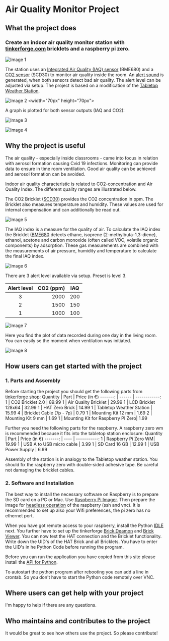 # Air Quality Monitor Project 

## What the project does

### Create an indoor air quality monitor station with [tinkerforge.com](https://tinkerforge.com/en/doc/) bricklets and a raspberry pi zero.
![Image 1](/images/IMG_6932.png)

The station uses an [Integrated Air Quality (IAQ) sensor](https://www.tinkerforge.com/en/doc/Hardware/Bricklets/Air_Quality.html#air-quality-bricklet) (BME680) and a [CO2 sensor](https://www.tinkerforge.com/en/doc/Hardware/Bricklets/CO2_V2.html) (SCD30) to monitor air quality inside the room. An [alert sound](https://www.tinkerforge.com/en/doc/Hardware/Bricklets/Piezo_Speaker_V2.html#piezo-speaker-v2-bricklet) is generated, when both sensors detect bad air quality. The alert level can be adjusted via setup. The project is based on a modification of the [Tabletop Weather Station](https://www.tinkerforge.com/en/doc/Kits/TabletopWeatherStation/TabletopWeatherStation.html).

![Image 2](/images/IMG_6940.png) <width="70px" height="70px">


A graph is plotted for both sensor outputs (IAQ and CO2):

![Image 3](/images/IMG_6941.png)

![Image 4](/images/IMG_6942.png)

## Why the project is useful

The air quality - especially inside classrooms - came into focus in relation with aerosol formation causing Cvid 19 infections. Monitoring can provide data to ensure in time room ventilation. Good air quality can be achieved and aerosol formation can be avoided. 

Indoor air quality characteristic is related to CO2-concentration and Air Quality Index. The different quality ranges are illustrated below.

The CO2 Bricklet ([SCD30](https://github.com/Tinkerforge/co2-v2-bricklet/raw/master/datasheets/SCD30.pdf)) provides the CO2 concentration in ppm. The Bricklet also measures temperature and humidity. These values are used for internal compensation and can additionally be read out.

![Image 5](/images/CO2.png)

The IAQ index is a measure for the quality of air. To calculate the IAQ index the Bricklet ([BME680](https://www.bosch-sensortec.com/media/boschsensortec/downloads/datasheets/bst-bme680-ds001.pdf) detects ethane, isoprene (2-methylbuta-1,3-diene), ethanol, acetone and carbon monoxide (often called VOC, volatile organic components) by adsorption. These gas measurements are combined with the measurements of air pressure, humidity and temperature to calculate the final IAQ index.

![Image 6](/images/IAQ.png)

There are 3 alert level available via setup. Preset is level 3. 

Alert level  | CO2 (ppm) |  IAQ
:----------: | --------: |  --------
 3 | 2000  | 200
 2 | 1500  | 150
 1 | 1000  | 100

![Image 7](/images/IMG_6944.png)

Here you find the plot of data recorded during one day in the living room. You can easily se the moment when ventilation was initiated.

![Image 8](/images/data.png)

## How users can get started with the project

### 1. Parts and Assembly

Before starting the project you should get the following parts from [tinkerforge shop](https://www.tinkerforge.com/en/shop/):
Quantity | Part   | Price (in €)
-------: | ------ | ------------:
1 | CO2 Bricklet 2.0 | 89.99
1 | Air Quality Bricklet | 29.99
1 | LCD Bricklet 128x64 | 32.99
1 | HAT Zero Brick | 14.99
1 | Tabletop Weather Station | 15.99
4 | Bricklet Cable (7p - 7p) | 0.79
1 | Mounting Kit 12 mm | 1.69
2 | Mounting Kit 9 mm | 1.69
1 | Mounting Kit for Raspberry PI Zero| 1.99

Further you need the following parts for the raspberry. A raspberry zero wm is recommended because it fits into the tabletop station enclosure:
Quantity | Part | Price (in €)
-------: | ---- | -----------:
1 | Raspberry Pi Zero WM| 19.99
1 | USB A to USB micro cable | 3.99
1 | SD Card 16 GB | 12.99
1 | USB Power Supply | 6.99

Assembly of the station is in analogy to the Tabletop weather station. You should fix the raspberry zero with double-sided adhesive tape. Be careful not damaging the bricklet cables.

### 2. Software and Installation

The best way to install the necessary software on Raspberry is to prepare the SD card on a PC or Mac. Use [Raspberry Pi Imager](https://www.raspberrypi.org/software/). Then prepare the image for [headless operation](https://www.raspberrypi.org/documentation/configuration/wireless/headless.md) of the raspberry (ssh and vnc). It is recommended to set up also your Wifi preferences, the pi zero has no ethernet port.

When you have got remote access to your raspberry, install the Python [IDLE](https://projects.raspberrypi.org/en/projects/generic-python-install-python3#linux) next. You further have to set up the tinkerforge [Brick Deamon](https://www.tinkerforge.com/en/doc/Software/Brickd.html#brickd) and [Brick Viewer](https://www.tinkerforge.com/en/doc/Software/Brickv.html#brickv). You can now test the HAT connection and the Bricklet functionality. Write down the UID's of the HAT Brick and all Bricklets. You have to enter the UID's in he Python Code before running the program.

Before you can run the application you have copied from this site please install the [API for Python](https://www.tinkerforge.com/en/doc/Software/API_Bindings_Python.html#api-bindings-python).

To autostart the python program after rebooting you can add a line in crontab. So you don't have to start the Python code remotely over VNC.


## Where users can get help with your project

I'm happy to help if there are any questions.

## Who maintains and contributes to the project

It would be great to see how others use the project. So please contribute!
